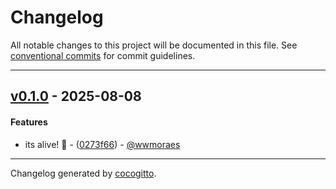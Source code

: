 # Changelog

All notable changes to this project will be documented in this file. See
[conventional commits](https://www.conventionalcommits.org/) for commit
guidelines.

______________________________________________________________________

## [v0.1.0](https://github.com/wwmoraes/cocopilot/compare/0273f66f7c3d06272319c4d96fd215c16de1bfa1..v0.1.0) - 2025-08-08

#### Features

- its alive! 🚀 -
  ([0273f66](https://github.com/wwmoraes/cocopilot/commit/0273f66f7c3d06272319c4d96fd215c16de1bfa1))
  \- [@wwmoraes](https://github.com/wwmoraes)

______________________________________________________________________

Changelog generated by [cocogitto](https://github.com/cocogitto/cocogitto).
